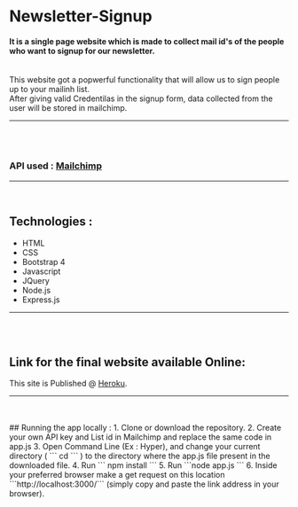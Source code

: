 # Newsletter-Signup
#### It is a single page website which is made to collect mail id's of the people who want to signup for our newsletter.
<br />
This website got a popwerful functionality that will allow us to sign people up to your mailinh list.
<br />
After giving valid Credentilas in the signup form, data collected from the user will be stored in mailchimp.
<hr />
<br />
<br />

### API used : [Mailchimp](https://mailchimp.com/)
<hr />
<br />

## Technologies :
- HTML
- CSS
- Bootstrap 4
- Javascript
- JQuery
- Node.js
- Express.js
<hr />
<br />
<br />

## Link for the final website available Online: 
This site is Published @ [Heroku](https://evening-earth-25444.herokuapp.com/). 


<hr />
<br />
<br />
## Running the app locally :
1. Clone or download the repository.
2. Create your own API key and List id in Mailchimp and replace the same code in app.js
3. Open Command Line (Ex : Hyper), and change your current directory ( ``` cd ``` ) to the directory where the app.js file present in the downloaded file.
4. Run ``` npm install  ```
5. Run ```node app.js ```
6. Inside your preferred browser make a get request on this location ```http://localhost:3000/``` (simply copy and  paste the link address in your browser).
